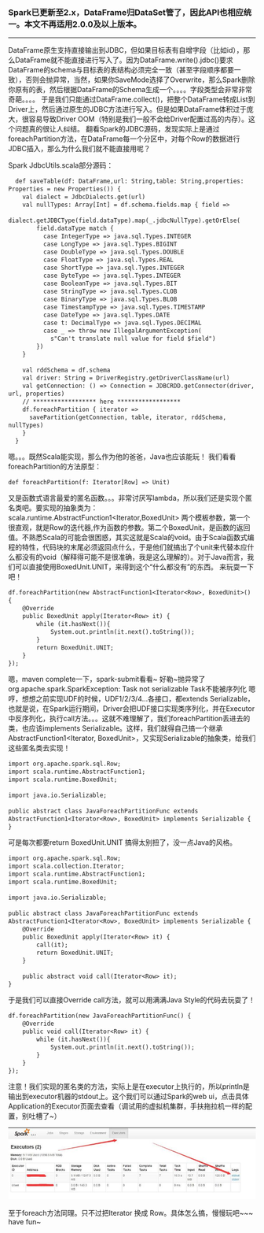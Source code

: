 ### Spark已更新至2.x，DataFrame归DataSet管了，因此API也相应统一。本文不再适用2.0.0及以上版本。

--------------------


DataFrame原生支持直接输出到JDBC，但如果目标表有自增字段（比如id），那么DataFrame就不能直接进行写入了。因为DataFrame.write().jdbc()要求DataFrame的schema与目标表的表结构必须完全一致（甚至字段顺序都要一致），否则会抛异常，当然，如果你SaveMode选择了Overwrite，那么Spark删除你原有的表，然后根据DataFrame的Schema生成一个。。。。字段类型会非常非常奇葩。。。。
于是我们只能通过DataFrame.collect()，把整个DataFrame转成List<Row>到Driver上，然后通过原生的JDBC方法进行写入。但是如果DataFrame体积过于庞大，很容易导致Driver OOM（特别是我们一般不会给Driver配置过高的内存）。这个问题真的很让人纠结。
翻看Spark的JDBC源码，发现实际上是通过foreachPartition方法，在DataFrame每一个分区中，对每个Row的数据进行JDBC插入，那么为什么我们就不能直接用呢？

Spark JdbcUtils.scala部分源码：

      def saveTable(df: DataFrame,url: String,table: String,properties: Properties = new Properties()) {
        val dialect = JdbcDialects.get(url)
        val nullTypes: Array[Int] = df.schema.fields.map { field =>
          dialect.getJDBCType(field.dataType).map(_.jdbcNullType).getOrElse(
            field.dataType match {
              case IntegerType => java.sql.Types.INTEGER
              case LongType => java.sql.Types.BIGINT
              case DoubleType => java.sql.Types.DOUBLE
              case FloatType => java.sql.Types.REAL
              case ShortType => java.sql.Types.INTEGER
              case ByteType => java.sql.Types.INTEGER
              case BooleanType => java.sql.Types.BIT
              case StringType => java.sql.Types.CLOB
              case BinaryType => java.sql.Types.BLOB
              case TimestampType => java.sql.Types.TIMESTAMP
              case DateType => java.sql.Types.DATE
              case t: DecimalType => java.sql.Types.DECIMAL
              case _ => throw new IllegalArgumentException(
                s"Can't translate null value for field $field")
            })
        }

        val rddSchema = df.schema
        val driver: String = DriverRegistry.getDriverClassName(url)
        val getConnection: () => Connection = JDBCRDD.getConnector(driver, url, properties)
        // ****************** here ******************
        df.foreachPartition { iterator =>
          savePartition(getConnection, table, iterator, rddSchema, nullTypes)
        }
      }

嗯。。。既然Scala能实现，那么作为他的爸爸，Java也应该能玩！
我们看看foreachPartition的方法原型：

    def foreachPartition(f: Iterator[Row] => Unit)

又是函数式语言最爱的匿名函数。。。非常讨厌写lambda，所以我们还是实现个匿名类吧。要实现的抽象类为：
scala.runtime.AbstractFunction1<Iterator<Row>,BoxedUnit> 两个模板参数，第一个很直观，就是Row的迭代器,作为函数的参数。第二个BoxedUnit，是函数的返回值。不熟悉Scala的可能会很困惑，其实这就是Scala的void。由于Scala函数式编程的特性，代码块的末尾必须返回点什么，于是他们就搞出了个unit来代替本应什么都没有的void（解释得可能不是很准确，我是这么理解的）。对于Java而言，我们可以直接使用BoxedUnit.UNIT，来得到这个“什么都没有”的东西。
来玩耍一下吧！

    df.foreachPartition(new AbstractFunction1<Iterator<Row>, BoxedUnit>() {
        @Override
        public BoxedUnit apply(Iterator<Row> it) {
            while (it.hasNext()){
                System.out.println(it.next().toString());
            }
            return BoxedUnit.UNIT;
        }
    });

嗯，maven complete一下，spark-submit看看~
好勒~抛异常了
org.apache.spark.SparkException: Task not serializable
Task不能被序列化
嗯哼，想想之前实现UDF的时候，UDF1/2/3/4...各接口，都extends Serializable，也就是说，在Spark运行期间，Driver会把UDF接口实现类序列化，并在Executor中反序列化，执行call方法。。。这就不难理解了，我们foreachPartition丢进去的类，也应该implements Serializable。这样，我们就得自己搞一个继承AbstractFunction1<Iterator<Row>, BoxedUnit>，又实现Serializable的抽象类，给我们这些匿名类去实现！

    import org.apache.spark.sql.Row;
    import scala.runtime.AbstractFunction1;
    import scala.runtime.BoxedUnit;

    import java.io.Serializable;

    public abstract class JavaForeachPartitionFunc extends AbstractFunction1<Iterator<Row>, BoxedUnit> implements Serializable {
    }
可是每次都要return BoxedUnit.UNIT 搞得太别扭了，没一点Java的风格。

    import org.apache.spark.sql.Row;
    import scala.collection.Iterator;
    import scala.runtime.AbstractFunction1;
    import scala.runtime.BoxedUnit;

    import java.io.Serializable;

    public abstract class JavaForeachPartitionFunc extends AbstractFunction1<Iterator<Row>, BoxedUnit> implements Serializable {
        @Override
        public BoxedUnit apply(Iterator<Row> it) {
            call(it);
            return BoxedUnit.UNIT;
        }

        public abstract void call(Iterator<Row> it);
    }

于是我们可以直接Override call方法，就可以用满满Java Style的代码去玩耍了！

    df.foreachPartition(new JavaForeachPartitionFunc() {
        @Override
        public void call(Iterator<Row> it) {
            while (it.hasNext()){
                System.out.println(it.next().toString());
            }
        }
    });

注意！我们实现的匿名类的方法，实际上是在executor上执行的，所以println是输出到executor机器的stdout上。这个我们可以通过Spark的web ui，点击具体Application的Executor页面去查看（调试用的虚拟机集群，手扶拖拉机一样的配置，别吐槽了~）

![](https://github.com/LinkSe7en/blog-draft/blob/master/resources/testing-spark-cluster.jpg)

至于foreach方法同理。只不过把Iterator<Row> 换成 Row。具体怎么搞，慢慢玩吧~~~
have fun~

